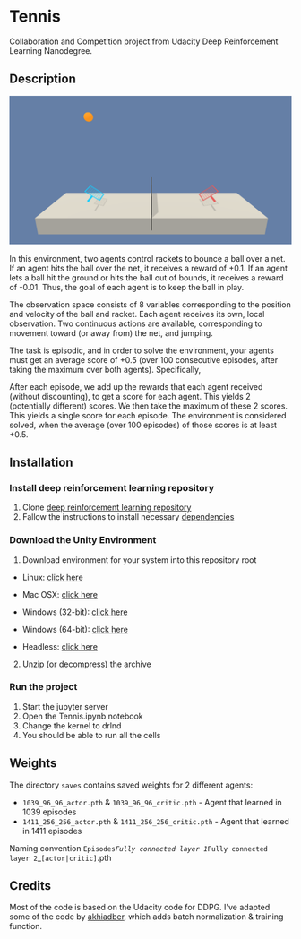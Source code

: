 # Tennis
Collaboration and Competition project from Udacity Deep Reinforcement Learning Nanodegree.

## Description
![Tennis](img/tennis.png)

In this environment, two agents control rackets to bounce a ball over a net. If an agent hits the ball over the net, it receives a reward of +0.1. If an agent lets a ball hit the ground or hits the ball out of bounds, it receives a reward of -0.01. Thus, the goal of each agent is to keep the ball in play.

The observation space consists of 8 variables corresponding to the position and velocity of the ball and racket. Each agent receives its own, local observation. Two continuous actions are available, corresponding to movement toward (or away from) the net, and jumping.

The task is episodic, and in order to solve the environment, your agents must get an average score of +0.5 (over 100 consecutive episodes, after taking the maximum over both agents). Specifically,

After each episode, we add up the rewards that each agent received (without discounting), to get a score for each agent. This yields 2 (potentially different) scores. We then take the maximum of these 2 scores.
This yields a single score for each episode.
The environment is considered solved, when the average (over 100 episodes) of those scores is at least +0.5.

## Installation
### Install deep reinforcement learning repository
1. Clone [deep reinforcement learning repository](https://github.com/udacity/deep-reinforcement-learning)
2. Fallow the instructions to install necessary [dependencies](https://github.com/udacity/deep-reinforcement-learning#dependencies)
### Download the Unity Environment
1. Download environment for your system into this repository root

* Linux: [click here](https://s3-us-west-1.amazonaws.com/udacity-drlnd/P3/Tennis/Tennis.app.zip)

* Mac OSX: [click here](https://s3-us-west-1.amazonaws.com/udacity-drlnd/P2/Reacher/Reacher.app.zip)

* Windows (32-bit): [click here](https://s3-us-west-1.amazonaws.com/udacity-drlnd/P3/Tennis/Tennis_Windows_x86.zip)

* Windows (64-bit): [click here](https://s3-us-west-1.amazonaws.com/udacity-drlnd/P3/Tennis/Tennis_Windows_x86_64.zip)

* Headless: [click here](https://s3-us-west-1.amazonaws.com/udacity-drlnd/P3/Tennis/Tennis_Linux_NoVis.zip)

2. Unzip (or decompress) the archive
### Run the project
1. Start the jupyter server
2. Open the Tennis.ipynb notebook
3. Change the kernel to drlnd
4. You should be able to run all the cells

## Weights
The directory `saves` contains saved weights for 2 different agents:

* `1039_96_96_actor.pth` & `1039_96_96_critic.pth` - Agent that learned in 1039 episodes
* `1411_256_256_actor.pth` & `1411_256_256_critic.pth` - Agent that learned in 1411 episodes

Naming convention `Episodes`_`Fully connected layer 1`_`Fully connected layer 2`_`[actor|critic]`.pth

## Credits
Most of the code is based on the Udacity code for DDPG. I've adapted some of the code by   [akhiadber](https://github.com/akhiadber/DeepRL_Continuous_Control), which adds batch normalization & training function.

